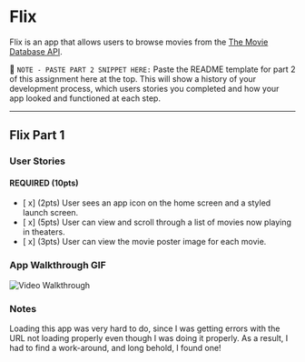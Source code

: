 # Flix

Flix is an app that allows users to browse movies from the [The Movie Database API](http://docs.themoviedb.apiary.io/#).

📝 `NOTE - PASTE PART 2 SNIPPET HERE:` Paste the README template for part 2 of this assignment here at the top. This will show a history of your development process, which users stories you completed and how your app looked and functioned at each step.

---

## Flix Part 1

### User Stories

#### REQUIRED (10pts)
- [ x] (2pts) User sees an app icon on the home screen and a styled launch screen.
- [ x] (5pts) User can view and scroll through a list of movies now playing in theaters.
- [ x] (3pts) User can view the movie poster image for each movie.

### App Walkthrough GIF

<img src='https://recordit.co/6ahPkFG3xM' title='Video Walkthrough' width='' alt='Video Walkthrough' />


### Notes
Loading this app was very hard to do, since I was getting errors with the URL not loading properly even though I was doing it properly. As a result, I had to find a work-around, and long behold, I found one!
